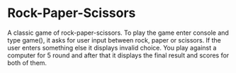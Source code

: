 # Rock-Paper-Scissors

A classic game of rock-paper-scissors. To play the game enter console and type game(), it asks for user input between rock, paper or scissors. If the user enters something else it displays invalid choice. You play against a computer for 5 round and after that it displays the final result and scores for both of them.
